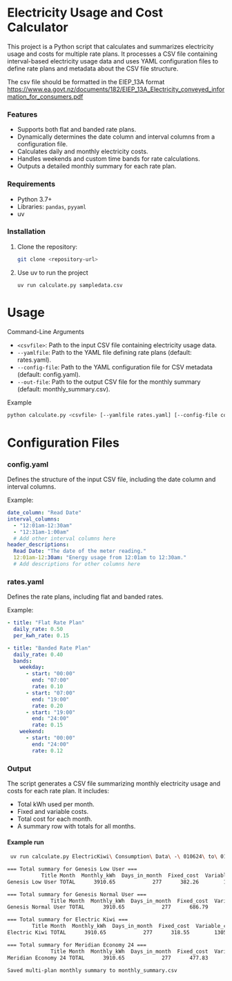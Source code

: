# Electricity Usage and Cost Calculator

This project is a Python script that calculates and summarizes electricity usage and costs for multiple rate plans. It processes a CSV file containing interval-based electricity usage data and uses YAML configuration files to define rate plans and metadata about the CSV file structure.

The csv file should be formatted in the EIEP_13A format
https://www.ea.govt.nz/documents/182/EIEP_13A_Electricity_conveyed_information_for_consumers.pdf

### Features

- Supports both flat and banded rate plans.
- Dynamically determines the date column and interval columns from a configuration file.
- Calculates daily and monthly electricity costs.
- Handles weekends and custom time bands for rate calculations.
- Outputs a detailed monthly summary for each rate plan.

### Requirements

- Python 3.7+
- Libraries: `pandas`, `pyyaml`
- uv

### Installation
1. Clone the repository:
   ```bash
   git clone <repository-url>
   ```
2. Use uv to run the project
   ```
   uv run calculate.py sampledata.csv
   ```
   
# Usage
 Command-Line Arguments
* `<csvfile>`: Path to the input CSV file containing electricity usage data.
* `--yamlfile`: Path to the YAML file defining rate plans (default: rates.yaml).
* `--config-file`: Path to the YAML configuration file for CSV metadata (default: config.yaml).
* `--out-file`: Path to the output CSV file for the monthly summary (default: monthly_summary.csv).

Example
```bash
python calculate.py <csvfile> [--yamlfile rates.yaml] [--config-file config.yaml] [--out-file monthly_summary.csv]
```
# Configuration Files
### config.yaml

Defines the structure of the input CSV file, including the date column and interval columns.

Example:
```yaml
date_column: "Read Date"
interval_columns:
  - "12:01am-12:30am"
  - "12:31am-1:00am"
  # Add other interval columns here
header_descriptions:
  Read Date: "The date of the meter reading."
  12:01am-12:30am: "Energy usage from 12:01am to 12:30am."
  # Add descriptions for other columns here
```

### rates.yaml

Defines the rate plans, including flat and banded rates.

Example:
```yaml
- title: "Flat Rate Plan"
  daily_rate: 0.50
  per_kwh_rate: 0.15

- title: "Banded Rate Plan"
  daily_rate: 0.40
  bands:
    weekday:
      - start: "00:00"
        end: "07:00"
        rate: 0.10
      - start: "07:00"
        end: "19:00"
        rate: 0.20
      - start: "19:00"
        end: "24:00"
        rate: 0.15
    weekend:
      - start: "00:00"
        end: "24:00"
        rate: 0.12
```

### Output
The script generates a CSV file summarizing monthly electricity usage and costs for each rate plan. It includes:

* Total kWh used per month.
* Fixed and variable costs.
* Total cost for each month.
* A summary row with totals for all months.

#### Example run
```bash
 uv run calculate.py ElectricKiwi\ Consumption\ Data\ -\ 010624\ to\ 010625\ ELECTRICITY.csv 

=== Total summary for Genesis Low User ===
           Title Month  Monthly_kWh  Days_in_month  Fixed_cost  Variable_cost  Total_cost
Genesis Low User TOTAL      3910.65            277      382.26        1147.38     1529.64

=== Total summary for Genesis Normal User ===
              Title Month  Monthly_kWh  Days_in_month  Fixed_cost  Variable_cost  Total_cost
Genesis Normal User TOTAL      3910.65            277      686.79         953.02     1639.82

=== Total summary for Electric Kiwi ===
        Title Month  Monthly_kWh  Days_in_month  Fixed_cost  Variable_cost  Total_cost
Electric Kiwi TOTAL      3910.65            277      318.55        1305.29     1623.84

=== Total summary for Meridian Economy 24 ===
              Title Month  Monthly_kWh  Days_in_month  Fixed_cost  Variable_cost  Total_cost
Meridian Economy 24 TOTAL      3910.65            277      477.83         990.18      1468.0

Saved multi-plan monthly summary to monthly_summary.csv
```
